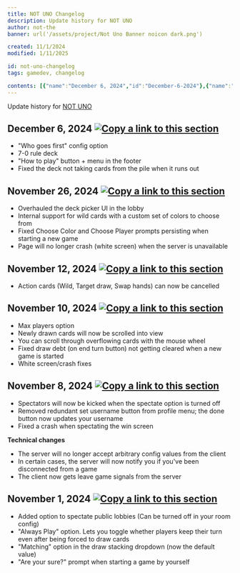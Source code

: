 ```yaml
---
title: NOT UNO Changelog
description: Update history for NOT UNO
author: not-the
banner: url('/assets/project/Not Uno Banner noicon dark.png')

created: 11/1/2024
modified: 1/11/2025

id: not-uno-changelog
tags: gamedev, changelog

contents: [{"name":"December 6, 2024","id":"December-6-2024"},{"name":"November 26, 2024","id":"November-26-2024"},{"name":"November 12, 2024","id":"November-12-2024"},{"name":"November 10, 2024","id":"November-10-2024"},{"name":"November 8, 2024","id":"November-8-2024"},{"name":"November 1, 2024","id":"November-1-2024"}]
---
```


Update history for [NOT UNO](https://uno.notkal.com/)


<article id="December-6-2024">
<h2>December 6, 2024 <a href="#December-6-2024"><img src="/assets/icon/link.svg" alt="Copy a link to this section" class="icon article_url_button" role="button" tabindex="0"></a></h2>

- "Who goes first" config option
- 7-0 rule deck
- "How to play" button + menu in the footer
- Fixed the deck not taking cards from the pile when it runs out

</article>


<article id="November-26-2024">
<h2>November 26, 2024 <a href="#November-26-2024"><img src="/assets/icon/link.svg" alt="Copy a link to this section" class="icon article_url_button" role="button" tabindex="0"></a></h2>

- Overhauled the deck picker UI in the lobby
- Internal support for wild cards with a custom set of colors to choose from
- Fixed Choose Color and Choose Player prompts persisting when starting a new game
- Page will no longer crash (white screen) when the server is unavailable

</article>


<article id="November-12-2024">
<h2>November 12, 2024 <a href="#November-12-2024"><img src="/assets/icon/link.svg" alt="Copy a link to this section" class="icon article_url_button" role="button" tabindex="0"></a></h2>

- Action cards (Wild, Target draw, Swap hands) can now be cancelled

</article>


<article id="November-10-2024">
<h2>November 10, 2024 <a href="#November-10-2024"><img src="/assets/icon/link.svg" alt="Copy a link to this section" class="icon article_url_button" role="button" tabindex="0"></a></h2>
  
- Max players option
- Newly drawn cards will now be scrolled into view
- You can scroll through overflowing cards with the mouse wheel
- Fixed draw debt (on end turn button) not getting cleared when a new game is started
- White screen/crash fixes

</article>


<article id="November-8-2024">
<h2>November 8, 2024 <a href="#November-8-2024"><img src="/assets/icon/link.svg" alt="Copy a link to this section" class="icon article_url_button" role="button" tabindex="0"></a></h2>
  
- Spectators will now be kicked when the spectate option is turned off
- Removed redundant set username button from profile menu; the done button now updates your username
- Fixed a crash when spectating the win screen

**Technical changes**

- The server will no longer accept arbitrary config values from the client
- In certain cases, the server will now notify you if you've been disconnected from a game
- The client now gets leave game signals from the server

</article>


<article id="November-1-2024">
<h2>November 1, 2024 <a href="#November-1-2024"><img src="/assets/icon/link.svg" alt="Copy a link to this section" class="icon article_url_button" role="button" tabindex="0"></a></h2>

- Added option to spectate public lobbies (Can be turned off in your room config)
- "Always Play" option. Lets you toggle whether players keep their turn even after being forced to draw cards
- "Matching" option in the draw stacking dropdown (now the default value)
- "Are your sure?" prompt when starting a game by yourself

</article>
